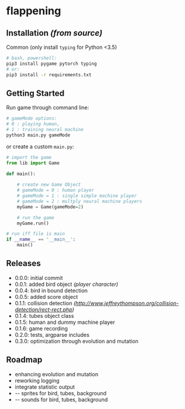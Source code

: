 # flappening

## Installation *(from source)*

Common (only install `typing` for Python <3.5)
```bash
# bash, powershell:
pip3 install pygame pytorch typing
# or:
pip3 install -r requirements.txt
```

## Getting Started
Run game through command line:
```bash
# gameMode options: 
# 0 : playing human, 
# 1 : training neural machine
python3 main.py gameMode
```
or create a custom `main.py`:
```python
# import the game
from lib import Game

def main():
    
    # create new Game Object
    # gameMode = 0 : human player
    # gameMode = 1 : single simple machine player
    # gameMode = 2 : multply neural machine players
    myGame = Game(gameMode=2)

    # run the game
    myGame.run()

# run iff file is main
if __name__ == '__main__':
    main()
```

## Releases
* 0.0.0: initial commit
* 0.0.1: added bird object *(player character)*
* 0.0.4: bird in bound detection
* 0.0.5: added score object
* 0.1.1: collision detection *(http://www.jeffreythompson.org/collision-detection/rect-rect.php)*
* 0.1.4: tubes object class
* 0.1.5: human and dummy machine player
* 0.1.6: game recording
* 0.2.0: tests, argparse includes
* 0.3.0: optimization through evolution and mutation

## Roadmap
* enhancing evolution and mutation
* reworking logging
* integrate statistic output
* -- sprites for bird, tubes, background
* -- sounds for bird, tubes, background
